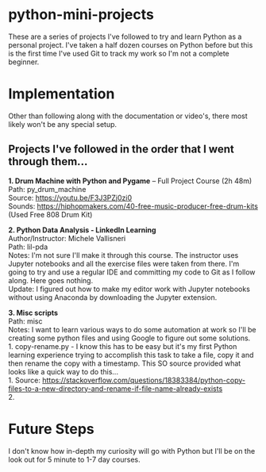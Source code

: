 # python-mini-projects
These are a series of projects I've followed to try and learn Python as a personal project. I've taken a half dozen courses on Python before but this is the first time I've used Git to track my work so I'm not a complete beginner.

# Implementation
Other than following along with the documentation or video's, there most likely won't be any special setup.

## Projects I've followed in the order that I went through them...

**1. Drum Machine with Python and Pygame** – Full Project Course (2h 48m)  
Path: py_drum_machine  
Source: https://youtu.be/F3J3PZj0zi0  
Sounds: https://hiphopmakers.com/40-free-music-producer-free-drum-kits (Used Free 808 Drum Kit)  

**2. Python Data Analysis - LinkedIn Learning**  
Author/Instructor: Michele Vallisneri  
Path: lil-pda  
Notes: I'm not sure I'll make it through this course. The instructor uses Jupyter notebooks and all the exercise files were taken from there. I'm going to try and use a regular IDE and committing my code to Git as I follow along. Here goes nothing.  
Update: I figured out how to make my editor work with Jupyter notebooks without using Anaconda by downloading the Jupyter extension.

**3. Misc scripts**  
Path: misc  
Notes: I want to learn various ways to do some automation at work so I'll be creating some python files and using Google to figure out some solutions.  
    1. copy-rename.py - I know this has to be easy but it's my first Python learning experience trying to accomplish this task to take a file, copy it and then rename the copy with a timestamp. This SO source provided what looks like a quick way to do this...  
        1. Source: https://stackoverflow.com/questions/18383384/python-copy-files-to-a-new-directory-and-rename-if-file-name-already-exists  
    2. 

# Future Steps  
I don't know how in-depth my curiosity will go with Python but I'll be on the look out for 5 minute to 1-7 day courses.
